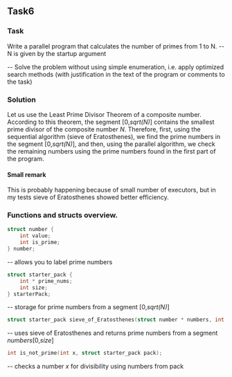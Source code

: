 ## Task6
### Task

Write a parallel program that calculates the number of primes from 1 to N.
-- N is given by the startup argument

-- Solve the problem without using simple enumeration, i.e. apply optimized search methods (with justification in the text of the program or comments to the task)

### Solution 

Let us use the Least Prime Divisor Theorem of a composite number.
According to this theorem, the segment [0,*sqrt(N)*] contains the smallest prime divisor of the composite number *N*.
Therefore, first, using the sequential algorithm (sieve of Eratosthenes), 
we find the prime numbers in the segment [0,*sqrt(N)*], 
and then, using the parallel algorithm, 
we check the remaining numbers using the prime numbers found in the first part of the program.

#### Small remark
This is probably happening because of small number of executors, but in my tests sieve of Eratosthenes showed better efficiency.

### Functions and structs overview.

```c
struct number {
    int value;
    int is_prime;
} number;
```
-- allows you to label prime numbers
```c
struct starter_pack {
    int * prime_nums;
    int size;
} starterPack;
```
-- storage for prime numbers from a segment [0,*sqrt(N)*]
```c
struct starter_pack sieve_of_Eratosthenes(struct number * numbers, int size);
```
-- uses sieve of Eratosthenes and returns prime numbers from a segment *numbers*[0,*size*]
```c
int is_not_prime(int x, struct starter_pack pack);
```
-- checks a number *x* for divisibility using numbers from pack
